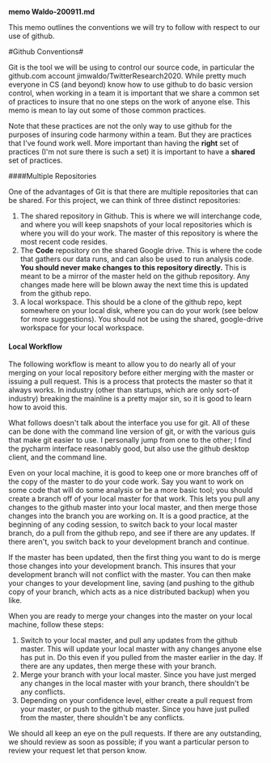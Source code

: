 **memo Waldo-200911.md**

This memo outlines the conventions we will try to follow with respect to our use of github.

#Github Conventions#

Git is the tool we will be using to control our source code, in particular the github.com account jimwaldo/TwitterResearch2020. While pretty much everyone in CS (and beyond) know how to use github to do basic version control, when working in a team it is important that we share a common set of practices to insure that no one steps on the work of anyone else. This memo is mean to lay out some of those common practices.

Note that these practices are not the only way to use github for the purposes of insuring code harmony within a team. But they are practices that I've found work well. More important than having the  **right** set of practices (I'm not sure there is such a set) it is important to have a **shared** set of practices.

####Multiple Repositories

One of the advantages of Git is that there are multiple repositories that can be shared. For this project, we can think of three distinct repositories:
1. The shared repository in Github. This is where we will interchange code, and where you will keep snapshots of your local repositories which is where you will do your work. The master of this repository is where the most recent code resides.
2. The **Code** repository on the shared Google drive. This is where the code that gathers our data runs, and can also be used to run analysis code. **You should never make changes to this repository directly.** This is meant to be a mirror of the master held on the github repository. Any changes made here will be blown away the next time this is updated from the github repo.
3. A local workspace. This should be a clone of the github repo, kept somewhere on your local disk, where you can do your work (see below for more suggestions). You should not be using the shared, google-drive workspace for your local workspace.

#### Local Workflow

The following workflow is meant to allow you to do nearly all of your merging on your local repository before either merging with the master or issuing a pull request. This is a process that protects the master so that it always works. In industry (other than startups, which are only sort-of industry) breaking the mainline is a pretty major sin, so it is good to learn how to avoid this.

What follows doesn't talk about the interface you use for git. All of these can be done with the command line version of git, or with the various guis that make git easier to use. I personally jump from one to the other; I find the pycharm interface reasonably good, but also use the github desktop client, and the command line.

Even on your local machine, it is good to keep one or more branches off of the copy of the master to do your code work. Say you want to work on some code that will do some analysis or be a more basic tool; you should create a branch off of your local master for that work. This lets you pull any changes to the github master into your local master, and then merge those changes into the branch you are working on. It is a good practice, at the beginning of any coding session, to switch back to your local master branch, do a pull from the github repo, and see if there are any updates. If there aren't, you switch back to your development branch and continue.

If the master has been updated, then the first thing you want to do is merge those changes into your development branch. This insures that your development branch will not conflict with the master. You can then make your changes to your development line, saving (and pushing to the github copy of your branch, which acts as a nice distributed backup) when you like.

When you are ready to merge your changes into the master on your local machine, follow these steps:
1. Switch to your local master, and pull any updates from the github master. This will update your local master with any changes anyone else has put in. Do this even if you pulled from the master earlier in the day. If there are any updates, then merge these with your branch.
2. Merge your branch with your local master. Since you have just merged any changes in the local master with your branch, there shouldn't be any conflicts. 
3. Depending on your confidence level, either create a pull request from your master, or push to the github master. Since you have just pulled from the master, there shouldn't be any conflicts. 

We should all keep an eye on the pull requests. If there are any outstanding, we should review as soon as possible; if you want a particular person to review your request let that person know. 